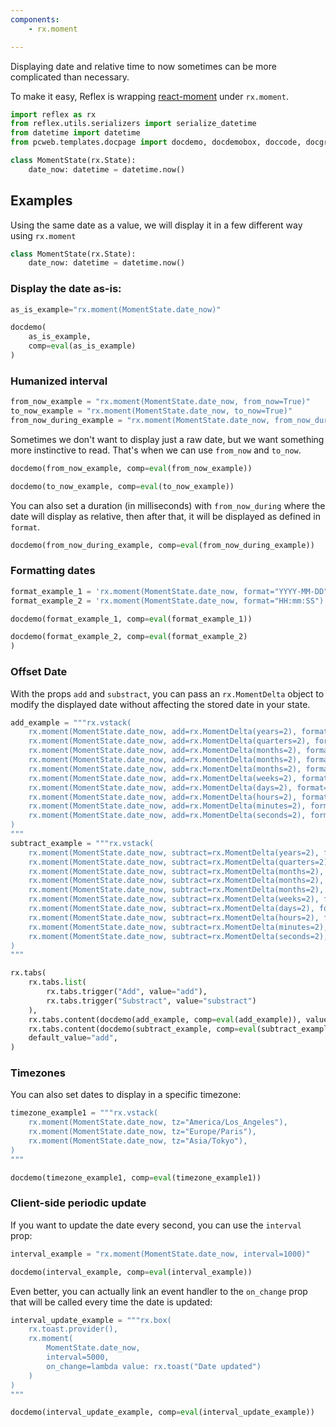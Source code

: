 ```yaml
---
components:
    - rx.moment

---
```

Displaying date and relative time to now sometimes can be more complicated than necessary.

To make it easy, Reflex is wrapping [react-moment](https://www.npmjs.com/package/react-moment)  under `rx.moment`.


```python exec
import reflex as rx
from reflex.utils.serializers import serialize_datetime
from datetime import datetime
from pcweb.templates.docpage import docdemo, docdemobox, doccode, docgraphing

class MomentState(rx.State):
    date_now: datetime = datetime.now()
```

## Examples

Using the same date as a value, we will display it in a few different way using `rx.moment`

```python
class MomentState(rx.State):
    date_now: datetime = datetime.now()
```

### Display the date as-is:

```python exec
as_is_example="rx.moment(MomentState.date_now)"
```

```python eval
docdemo(
    as_is_example,
    comp=eval(as_is_example)
)
```

### Humanized interval

```python exec
from_now_example = "rx.moment(MomentState.date_now, from_now=True)"
to_now_example = "rx.moment(MomentState.date_now, to_now=True)"
from_now_during_example = "rx.moment(MomentState.date_now, from_now_during=100000)  # after 100 seconds, date will display normally"
```

Sometimes we don't want to display just a raw date, but we want something more instinctive to read. That's when we can use `from_now` and `to_now`.

```python eval
docdemo(from_now_example, comp=eval(from_now_example))
```

```python eval
docdemo(to_now_example, comp=eval(to_now_example))
```
You can also set a duration (in milliseconds) with `from_now_during` where the date will display as relative, then after that, it will be displayed as defined in `format`.

```python eval
docdemo(from_now_during_example, comp=eval(from_now_during_example))
```

### Formatting dates

```python exec
format_example_1 = 'rx.moment(MomentState.date_now, format="YYYY-MM-DD")'
format_example_2 = 'rx.moment(MomentState.date_now, format="HH:mm:SS")'
```

```python eval
docdemo(format_example_1, comp=eval(format_example_1))
```

```python eval
docdemo(format_example_2, comp=eval(format_example_2)
)
```

### Offset Date

With the props `add` and `substract`, you can pass an `rx.MomentDelta` object to modify the displayed date without affecting the stored date in your state.

```python exec
add_example = """rx.vstack(
    rx.moment(MomentState.date_now, add=rx.MomentDelta(years=2), format="YYYY-MM-DD - HH:mm:SS"),
    rx.moment(MomentState.date_now, add=rx.MomentDelta(quarters=2), format="YYYY-MM-DD - HH:mm:SS"),
    rx.moment(MomentState.date_now, add=rx.MomentDelta(months=2), format="YYYY-MM-DD - HH:mm:SS"),
    rx.moment(MomentState.date_now, add=rx.MomentDelta(months=2), format="YYYY-MM-DD - HH:mm:SS"),
    rx.moment(MomentState.date_now, add=rx.MomentDelta(months=2), format="YYYY-MM-DD - HH:mm:SS"),
    rx.moment(MomentState.date_now, add=rx.MomentDelta(weeks=2), format="YYYY-MM-DD - HH:mm:SS"),
    rx.moment(MomentState.date_now, add=rx.MomentDelta(days=2), format="YYYY-MM-DD - HH:mm:SS"),
    rx.moment(MomentState.date_now, add=rx.MomentDelta(hours=2), format="YYYY-MM-DD - HH:mm:SS"),
    rx.moment(MomentState.date_now, add=rx.MomentDelta(minutes=2), format="YYYY-MM-DD - HH:mm:SS"),
    rx.moment(MomentState.date_now, add=rx.MomentDelta(seconds=2), format="YYYY-MM-DD - HH:mm:SS"),
)
"""
subtract_example = """rx.vstack(
    rx.moment(MomentState.date_now, subtract=rx.MomentDelta(years=2), format="YYYY-MM-DD - HH:mm:SS"),
    rx.moment(MomentState.date_now, subtract=rx.MomentDelta(quarters=2), format="YYYY-MM-DD - HH:mm:SS"),
    rx.moment(MomentState.date_now, subtract=rx.MomentDelta(months=2), format="YYYY-MM-DD - HH:mm:SS"),
    rx.moment(MomentState.date_now, subtract=rx.MomentDelta(months=2), format="YYYY-MM-DD - HH:mm:SS"),
    rx.moment(MomentState.date_now, subtract=rx.MomentDelta(months=2), format="YYYY-MM-DD - HH:mm:SS"),
    rx.moment(MomentState.date_now, subtract=rx.MomentDelta(weeks=2), format="YYYY-MM-DD - HH:mm:SS"),
    rx.moment(MomentState.date_now, subtract=rx.MomentDelta(days=2), format="YYYY-MM-DD - HH:mm:SS"),
    rx.moment(MomentState.date_now, subtract=rx.MomentDelta(hours=2), format="YYYY-MM-DD - HH:mm:SS"),
    rx.moment(MomentState.date_now, subtract=rx.MomentDelta(minutes=2), format="YYYY-MM-DD - HH:mm:SS"),
    rx.moment(MomentState.date_now, subtract=rx.MomentDelta(seconds=2), format="YYYY-MM-DD - HH:mm:SS"),
)
"""
```

```python eval
rx.tabs(
    rx.tabs.list(
        rx.tabs.trigger("Add", value="add"), 
        rx.tabs.trigger("Substract", value="substract")
    ),
    rx.tabs.content(docdemo(add_example, comp=eval(add_example)), value="add"),
    rx.tabs.content(docdemo(subtract_example, comp=eval(subtract_example)), value="substract"),
    default_value="add",
)
```

### Timezones

You can also set dates to display in a specific timezone:

```python exec
timezone_example1 = """rx.vstack(
    rx.moment(MomentState.date_now, tz="America/Los_Angeles"),
    rx.moment(MomentState.date_now, tz="Europe/Paris"),
    rx.moment(MomentState.date_now, tz="Asia/Tokyo"),
)
"""
```

```python eval
docdemo(timezone_example1, comp=eval(timezone_example1))
```

### Client-side periodic update

If you want to update the date every second, you can use the `interval` prop:

```python exec
interval_example = "rx.moment(MomentState.date_now, interval=1000)"
```

```python eval
docdemo(interval_example, comp=eval(interval_example))
```

Even better, you can actually link an event handler to the `on_change` prop that will be called every time the date is updated:

```python exec
interval_update_example = """rx.box(
    rx.toast.provider(),
    rx.moment(
        MomentState.date_now, 
        interval=5000, 
        on_change=lambda value: rx.toast("Date updated")
    )
)
"""
```

```python eval
docdemo(interval_update_example, comp=eval(interval_update_example))
```